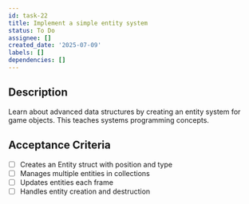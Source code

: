 ```yaml
---
id: task-22
title: Implement a simple entity system
status: To Do
assignee: []
created_date: '2025-07-09'
labels: []
dependencies: []
---
```


## Description

Learn about advanced data structures by creating an entity system for game objects. This teaches systems programming concepts.

## Acceptance Criteria

- [ ] Creates an Entity struct with position and type
- [ ] Manages multiple entities in collections
- [ ] Updates entities each frame
- [ ] Handles entity creation and destruction
